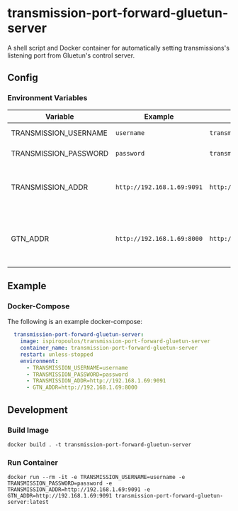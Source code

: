 # transmission-port-forward-gluetun-server

A shell script and Docker container for automatically setting transmissions's listening port from Gluetun's control server.

## Config

### Environment Variables

| Variable              | Example                    | Default                 | Description                                        |
| --------------------- | -------------------------- | ----------------------- | -------------------------------------------------- |
| TRANSMISSION_USERNAME | `username`                 | `transmission`          | transmission username                              |
| TRANSMISSION_PASSWORD | `password`                 | `transmission`          | transmission password                              |
| TRANSMISSION_ADDR     | `http://192.168.1.69:9091` | `http://localhost:9091` | HTTP URL for the transmission web UI, with port    |
| GTN_ADDR              | `http://192.168.1.69:8000` | `http://localhost:8000` | HTTP URL for the gluetun control server, with port |

## Example

### Docker-Compose

The following is an example docker-compose:

```yaml
  transmission-port-forward-gluetun-server:
    image: ispiropoulos/transmission-port-forward-gluetun-server
    container_name: transmission-port-forward-gluetun-server
    restart: unless-stopped
    environment:
      - TRANSMISSION_USERNAME=username
      - TRANSMISSION_PASSWORD=password
      - TRANSMISSION_ADDR=http://192.168.1.69:9091
      - GTN_ADDR=http://192.168.1.69:8000
```

## Development

### Build Image

`docker build . -t transmission-port-forward-gluetun-server`

### Run Container

`docker run --rm -it -e TRANSMISSION_USERNAME=username -e TRANSMISSION_PASSWORD=password -e TRANSMISSION_ADDR=http://192.168.1.69:9091 -e GTN_ADDR=http://192.168.1.69:9091 transmission-port-forward-gluetun-server:latest`

